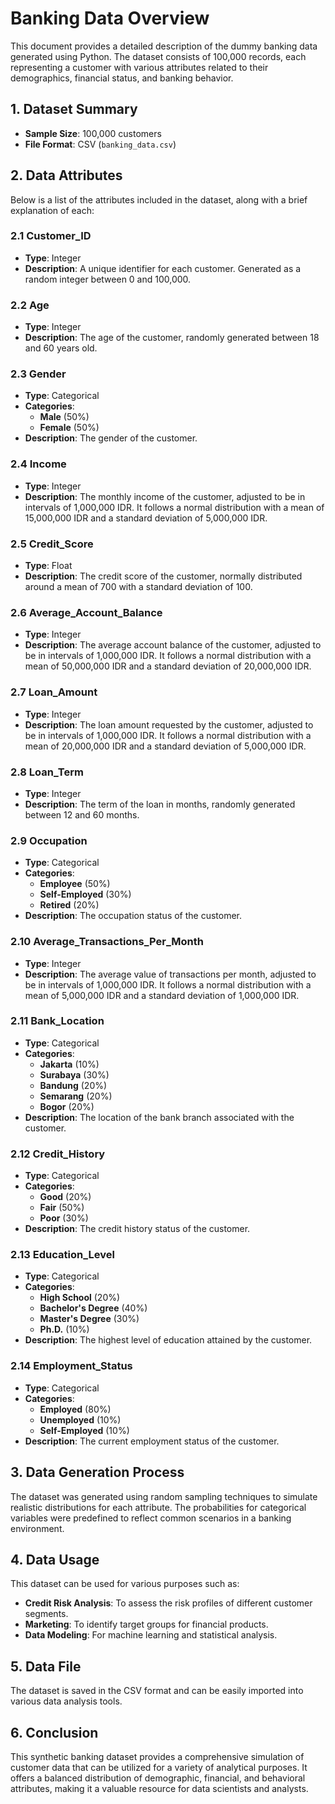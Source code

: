 # Banking Data Overview

This document provides a detailed description of the dummy banking data generated using Python. The dataset consists of 100,000 records, each representing a customer with various attributes related to their demographics, financial status, and banking behavior.

## 1. Dataset Summary

- **Sample Size**: 100,000 customers
- **File Format**: CSV (`banking_data.csv`)

## 2. Data Attributes

Below is a list of the attributes included in the dataset, along with a brief explanation of each:

### 2.1 Customer_ID
- **Type**: Integer
- **Description**: A unique identifier for each customer. Generated as a random integer between 0 and 100,000.

### 2.2 Age
- **Type**: Integer
- **Description**: The age of the customer, randomly generated between 18 and 60 years old.

### 2.3 Gender
- **Type**: Categorical
- **Categories**:
  - **Male** (50%)
  - **Female** (50%)
- **Description**: The gender of the customer.

### 2.4 Income
- **Type**: Integer
- **Description**: The monthly income of the customer, adjusted to be in intervals of 1,000,000 IDR. It follows a normal distribution with a mean of 15,000,000 IDR and a standard deviation of 5,000,000 IDR.

### 2.5 Credit_Score
- **Type**: Float
- **Description**: The credit score of the customer, normally distributed around a mean of 700 with a standard deviation of 100.

### 2.6 Average_Account_Balance
- **Type**: Integer
- **Description**: The average account balance of the customer, adjusted to be in intervals of 1,000,000 IDR. It follows a normal distribution with a mean of 50,000,000 IDR and a standard deviation of 20,000,000 IDR.

### 2.7 Loan_Amount
- **Type**: Integer
- **Description**: The loan amount requested by the customer, adjusted to be in intervals of 1,000,000 IDR. It follows a normal distribution with a mean of 20,000,000 IDR and a standard deviation of 5,000,000 IDR.

### 2.8 Loan_Term
- **Type**: Integer
- **Description**: The term of the loan in months, randomly generated between 12 and 60 months.

### 2.9 Occupation
- **Type**: Categorical
- **Categories**:
  - **Employee** (50%)
  - **Self-Employed** (30%)
  - **Retired** (20%)
- **Description**: The occupation status of the customer.

### 2.10 Average_Transactions_Per_Month
- **Type**: Integer
- **Description**: The average value of transactions per month, adjusted to be in intervals of 1,000,000 IDR. It follows a normal distribution with a mean of 5,000,000 IDR and a standard deviation of 1,000,000 IDR.

### 2.11 Bank_Location
- **Type**: Categorical
- **Categories**:
  - **Jakarta** (10%)
  - **Surabaya** (30%)
  - **Bandung** (20%)
  - **Semarang** (20%)
  - **Bogor** (20%)
- **Description**: The location of the bank branch associated with the customer.

### 2.12 Credit_History
- **Type**: Categorical
- **Categories**:
  - **Good** (20%)
  - **Fair** (50%)
  - **Poor** (30%)
- **Description**: The credit history status of the customer.

### 2.13 Education_Level
- **Type**: Categorical
- **Categories**:
  - **High School** (20%)
  - **Bachelor's Degree** (40%)
  - **Master's Degree** (30%)
  - **Ph.D.** (10%)
- **Description**: The highest level of education attained by the customer.

### 2.14 Employment_Status
- **Type**: Categorical
- **Categories**:
  - **Employed** (80%)
  - **Unemployed** (10%)
  - **Self-Employed** (10%)
- **Description**: The current employment status of the customer.

## 3. Data Generation Process

The dataset was generated using random sampling techniques to simulate realistic distributions for each attribute. The probabilities for categorical variables were predefined to reflect common scenarios in a banking environment.

## 4. Data Usage

This dataset can be used for various purposes such as:
- **Credit Risk Analysis**: To assess the risk profiles of different customer segments.
- **Marketing**: To identify target groups for financial products.
- **Data Modeling**: For machine learning and statistical analysis.

## 5. Data File

The dataset is saved in the CSV format and can be easily imported into various data analysis tools.

## 6. Conclusion

This synthetic banking dataset provides a comprehensive simulation of customer data that can be utilized for a variety of analytical purposes. It offers a balanced distribution of demographic, financial, and behavioral attributes, making it a valuable resource for data scientists and analysts.

